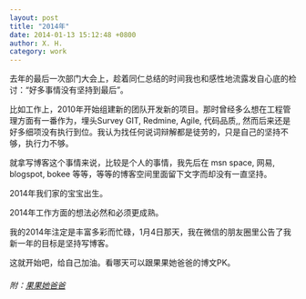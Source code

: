 ```yaml
---
layout: post
title: "2014年"
date: 2014-01-13 15:12:48 +0800
author: X. H.
category: work
---
```

去年的最后一次部门大会上，趁着同仁总结的时间我也和感性地流露发自心底的检讨：“好多事情没有坚持到最后”。

比如工作上，2010年开始组建新的团队开发新的项目。那时曾经多么想在工程管理方面有一番作为，埋头Survey GIT, Redmine, Agile, 代码品质,, 然而后来还是好多细项没有执行到位。我认为找任何说词辩解都是徒劳的，只是自己的坚持不够，执行力不够。

就拿写博客这个事情来说，比较是个人的事情，我先后在 msn space, 网易, blogspot, bokee 等等，等等的博客空间里面留下文字而却没有一直坚持。

2014年我们家的宝宝出生。

2014年工作方面的想法必然和必须更成熟。

我的2014年注定是丰富多彩而忙碌，1月4日那天，我在微信的朋友圈里公告了我新一年的目标是坚持写博客。


这就开始吧，给自己加油。看哪天可以跟果果她爸爸的博文PK。

###### 附：[果果她爸爸](http://blog.sina.com.cn/tobebetterpm)

